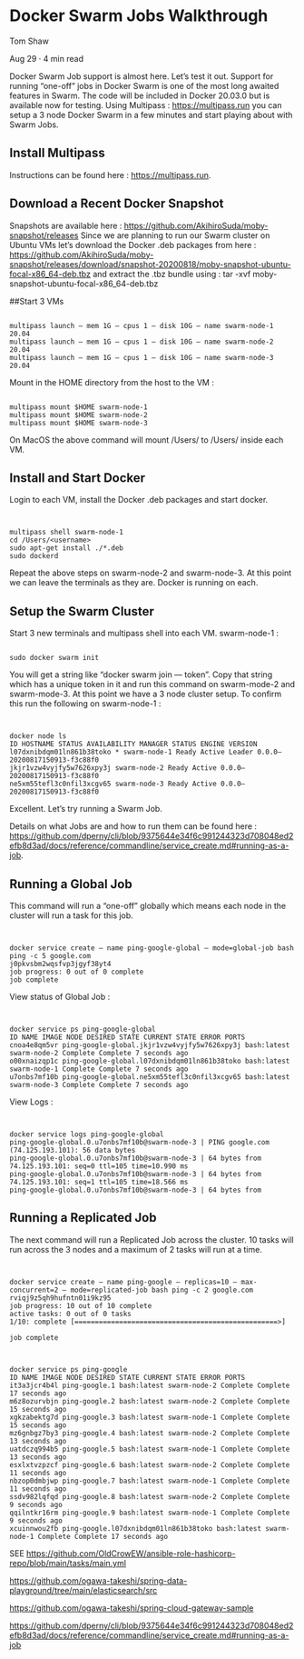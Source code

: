 # Docker Swarm Jobs Walkthrough

Tom Shaw

Aug 29 · 4 min read

Docker Swarm Job support is almost here. Let’s test it out.
Support for running “one-off” jobs in Docker Swarm is one of the most long awaited features in Swarm. The code will be included in Docker 20.03.0 but is available now for testing. Using Multipass : https://multipass.run you can setup a 3 node Docker Swarm in a few minutes and start playing about with Swarm Jobs.
## Install Multipass
Instructions can be found here : https://multipass.run.

## Download a Recent Docker Snapshot
Snapshots are available here : https://github.com/AkihiroSuda/moby-snapshot/releases
Since we are planning to run our Swarm cluster on Ubuntu VMs let’s download the Docker .deb packages from here : https://github.com/AkihiroSuda/moby-snapshot/releases/download/snapshot-20200818/moby-snapshot-ubuntu-focal-x86_64-deb.tbz and extract the .tbz bundle using : tar -xvf moby-snapshot-ubuntu-focal-x86_64-deb.tbz

##Start 3 VMs

```shell

multipass launch — mem 1G — cpus 1 — disk 10G — name swarm-node-1 20.04
multipass launch — mem 1G — cpus 1 — disk 10G — name swarm-node-2 20.04
multipass launch — mem 1G — cpus 1 — disk 10G — name swarm-node-3 20.04

```

Mount in the HOME directory from the host to the VM :

```shell

multipass mount $HOME swarm-node-1
multipass mount $HOME swarm-node-2
multipass mount $HOME swarm-node-3

```
On MacOS the above command will mount /Users/<username> to /Users/<username> inside each VM.

## Install and Start Docker

Login to each VM, install the Docker .deb packages and start docker.

```shell


multipass shell swarm-node-1
cd /Users/<username>
sudo apt-get install ./*.deb
sudo dockerd
```

Repeat the above steps on swarm-node-2 and swarm-node-3.
At this point we can leave the terminals as they are. Docker is running on each.

## Setup the Swarm Cluster

Start 3 new terminals and multipass shell into each VM.
swarm-node-1 :
```shell

sudo docker swarm init
```

You will get a string like “docker swarm join — token”. Copy that string which has a unique token in it and run this command on swarm-mode-2 and swarm-mode-3.
At this point we have a 3 node cluster setup. To confirm this run the following on swarm-node-1 :
```shell


docker node ls
ID HOSTNAME STATUS AVAILABILITY MANAGER STATUS ENGINE VERSION
l07dxnibdqm01ln861b38toko * swarm-node-1 Ready Active Leader 0.0.0–20200817150913-f3c88f0
jkjr1vzw4vyjfy5w7626xpy3j swarm-node-2 Ready Active 0.0.0–20200817150913-f3c88f0
ne5xm55tefl3c0nfil3xcgv65 swarm-node-3 Ready Active 0.0.0–20200817150913-f3c88f0

```

Excellent. Let’s try running a Swarm Job.

Details on what Jobs are and how to run them can be found here : https://github.com/dperny/cli/blob/9375644e34f6c991244323d708048ed2efb8d3ad/docs/reference/commandline/service_create.md#running-as-a-job.

## Running a Global Job

This command will run a “one-off” globally which means each node in the cluster will run a task for this job.

```shell


docker service create — name ping-google-global — mode=global-job bash ping -c 5 google.com
j0pkvsbm2wqsfvp3jgyf38yt4
job progress: 0 out of 0 complete
job complete
```

View status of Global Job :
```shell


docker service ps ping-google-global
ID NAME IMAGE NODE DESIRED STATE CURRENT STATE ERROR PORTS
cnoa4e8qm5vr ping-google-global.jkjr1vzw4vyjfy5w7626xpy3j bash:latest swarm-node-2 Complete Complete 7 seconds ago
o00xnaizqp1c ping-google-global.l07dxnibdqm01ln861b38toko bash:latest swarm-node-1 Complete Complete 7 seconds ago
u7onbs7mf10b ping-google-global.ne5xm55tefl3c0nfil3xcgv65 bash:latest swarm-node-3 Complete Complete 7 seconds ago

```

View Logs :

```shell


docker service logs ping-google-global
ping-google-global.0.u7onbs7mf10b@swarm-node-3 | PING google.com (74.125.193.101): 56 data bytes
ping-google-global.0.u7onbs7mf10b@swarm-node-3 | 64 bytes from 74.125.193.101: seq=0 ttl=105 time=10.990 ms
ping-google-global.0.u7onbs7mf10b@swarm-node-3 | 64 bytes from 74.125.193.101: seq=1 ttl=105 time=18.566 ms
ping-google-global.0.u7onbs7mf10b@swarm-node-3 | 64 bytes from
```

## Running a Replicated Job

The next command will run a Replicated Job across the cluster. 10 tasks will run across the 3 nodes and a maximum of 2 tasks will run at a time.

```shell


docker service create — name ping-google — replicas=10 — max-concurrent=2 — mode=replicated-job bash ping -c 2 google.com
rviqj9z5qh9hufntn01i9kz95
job progress: 10 out of 10 complete
active tasks: 0 out of 0 tasks
1/10: complete [==================================================>]

job complete

```

```shell


docker service ps ping-google
ID NAME IMAGE NODE DESIRED STATE CURRENT STATE ERROR PORTS
it3a3jcr4b4l ping-google.1 bash:latest swarm-node-2 Complete Complete 17 seconds ago
m6z8ozurvbjn ping-google.2 bash:latest swarm-node-2 Complete Complete 15 seconds ago
xgkzabektg7d ping-google.3 bash:latest swarm-node-1 Complete Complete 15 seconds ago
mz6gnbgz7by3 ping-google.4 bash:latest swarm-node-2 Complete Complete 13 seconds ago
uatdczq994b5 ping-google.5 bash:latest swarm-node-1 Complete Complete 13 seconds ago
esxlxtvzpzcf ping-google.6 bash:latest swarm-node-2 Complete Complete 11 seconds ago
nbzop0dmbjwp ping-google.7 bash:latest swarm-node-1 Complete Complete 11 seconds ago
ssdv982lqfqd ping-google.8 bash:latest swarm-node-2 Complete Complete 9 seconds ago
qqilntkr16rm ping-google.9 bash:latest swarm-node-1 Complete Complete 9 seconds ago
xcuinnwou2fb ping-google.l07dxnibdqm01ln861b38toko bash:latest swarm-node-1 Complete Complete 17 seconds ago

```

SEE  https://github.com/OldCrowEW/ansible-role-hashicorp-repo/blob/main/tasks/main.yml 

https://github.com/ogawa-takeshi/spring-data-playground/tree/main/elasticsearch/src

https://github.com/ogawa-takeshi/spring-cloud-gateway-sample

https://github.com/dperny/cli/blob/9375644e34f6c991244323d708048ed2efb8d3ad/docs/reference/commandline/service_create.md#running-as-a-job


